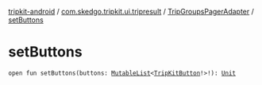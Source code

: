 [tripkit-android](../../index.md) / [com.skedgo.tripkit.ui.tripresult](../index.md) / [TripGroupsPagerAdapter](index.md) / [setButtons](./set-buttons.md)

# setButtons

`open fun setButtons(buttons: `[`MutableList`](https://kotlinlang.org/api/latest/jvm/stdlib/kotlin.collections/-mutable-list/index.html)`<`[`TripKitButton`](../../com.skedgo.tripkit.ui.model/-trip-kit-button/index.md)`!>!): `[`Unit`](https://kotlinlang.org/api/latest/jvm/stdlib/kotlin/-unit/index.html)